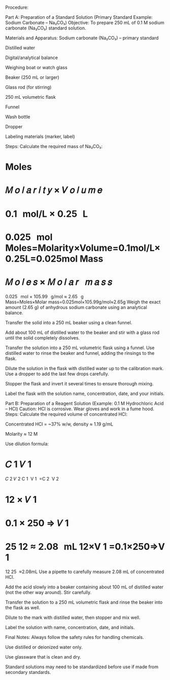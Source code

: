 Procedure:


Part A: Preparation of a Standard Solution (Primary Standard Example: Sodium Carbonate – Na₂CO₃)
Objective:
To prepare 250 mL of 0.1 M sodium carbonate (Na₂CO₃) standard solution.

Materials and Apparatus:
Sodium carbonate (Na₂CO₃) – primary standard

Distilled water

Digital/analytical balance

Weighing boat or watch glass

Beaker (250 mL or larger)

Glass rod (for stirring)

250 mL volumetric flask

Funnel

Wash bottle

Dropper

Labeling materials (marker, label)

Steps:
Calculate the required mass of Na₂CO₃:

Moles
=
𝑀
𝑜
𝑙
𝑎
𝑟
𝑖
𝑡
𝑦
×
𝑉
𝑜
𝑙
𝑢
𝑚
𝑒
=
0.1
 
mol/L
×
0.25
 
L
=
0.025
 
mol
Moles=Molarity×Volume=0.1mol/L×0.25L=0.025mol
Mass
=
𝑀
𝑜
𝑙
𝑒
𝑠
×
𝑀
𝑜
𝑙
𝑎
𝑟
 
𝑚
𝑎
𝑠
𝑠
=
0.025
 
mol
×
105.99
 
g/mol
≈
2.65
 
g
Mass=Moles×Molar mass=0.025mol×105.99g/mol≈2.65g
Weigh the exact amount (2.65 g) of anhydrous sodium carbonate using an analytical balance.

Transfer the solid into a 250 mL beaker using a clean funnel.

Add about 100 mL of distilled water to the beaker and stir with a glass rod until the solid completely dissolves.

Transfer the solution into a 250 mL volumetric flask using a funnel. Use distilled water to rinse the beaker and funnel, adding the rinsings to the flask.

Dilute the solution in the flask with distilled water up to the calibration mark. Use a dropper to add the last few drops carefully.

Stopper the flask and invert it several times to ensure thorough mixing.

Label the flask with the solution name, concentration, date, and your initials.

Part B: Preparation of a Reagent Solution (Example: 0.1 M Hydrochloric Acid – HCl)
Caution: HCl is corrosive. Wear gloves and work in a fume hood.
Steps:
Calculate the required volume of concentrated HCl:

Concentrated HCl = ~37% w/w, density ≈ 1.19 g/mL

Molarity ≈ 12 M

Use dilution formula:

𝐶
1
𝑉
1
=
𝐶
2
𝑉
2
C 
1
​
 V 
1
​
 =C 
2
​
 V 
2
​
 
12
×
𝑉
1
=
0.1
×
250
⇒
𝑉
1
=
25
12
≈
2.08
 
mL
12×V 
1
​
 =0.1×250⇒V 
1
​
 = 
12
25
​
 ≈2.08mL
Use a pipette to carefully measure 2.08 mL of concentrated HCl.

Add the acid slowly into a beaker containing about 100 mL of distilled water (not the other way around). Stir carefully.

Transfer the solution to a 250 mL volumetric flask and rinse the beaker into the flask as well.

Dilute to the mark with distilled water, then stopper and mix well.

Label the solution with name, concentration, date, and initials.

Final Notes:
Always follow the safety rules for handling chemicals.

Use distilled or deionized water only.

Use glassware that is clean and dry.

Standard solutions may need to be standardized before use if made from secondary standards.
